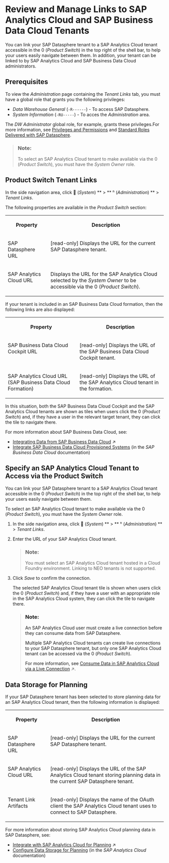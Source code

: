 <!-- loio40db56764bff4f9ab7eace16ac8e7e67 -->

<link rel="stylesheet" type="text/css" href="../css/sap-icons.css"/>

# Review and Manage Links to SAP Analytics Cloud and SAP Business Data Cloud Tenants

You can link your SAP Datasphere tenant to a SAP Analytics Cloud tenant accessible in the <span class="SAP-icons-V5"></span> \(*Product Switch*\) in the top right of the shell bar, to help your users easily navigate between them. In addition, your tenant can be linked to by SAP Analytics Cloud and SAP Business Data Cloud administrators.



<a name="loio40db56764bff4f9ab7eace16ac8e7e67__section_ugk_bkk_m2c"/>

## Prerequisites

To view the *Administration* page containing the *Tenant Links* tab, you must have a global role that grants you the following privileges:

-   *Data Warehouse General* \(`-R------`\) - To access SAP Datasphere.
-   *System Information* \(`-RU-----`\) - To acces the *Administration* area.

The *DW Administrator* global role, for example, grants these privileges.For more information, see [Privileges and Permissions](../Managing-Users-and-Roles/privileges-and-permissions-d7350c6.md) and [Standard Roles Delivered with SAP Datasphere](../Managing-Users-and-Roles/standard-roles-delivered-with-sap-datasphere-a50a51d.md).

> ### Note:  
> To select an SAP Analytics Cloud tenant to make available via the <span class="SAP-icons-V5"></span> \(*Product Switch*\), you must have the *System Owner* role.



<a name="loio40db56764bff4f9ab7eace16ac8e7e67__section_tmv_1kk_m2c"/>

## Product Switch Tenant Links

In the side navigation area, click <span class="FPA-icons-V3"></span> \(*System*\) ** \> ** <span class="Belize-icons"></span> \(*Administration*\) ** \> *Tenant Links*.

The following properties are available in the *Product Switch* section:


<table>
<tr>
<th valign="top">

Property

</th>
<th valign="top">

Description

</th>
</tr>
<tr>
<td valign="top">

SAP Datasphere URL

</td>
<td valign="top">

\[read-only\] Displays the URL for the current SAP Datasphere tenant.

</td>
</tr>
<tr>
<td valign="top">

SAP Analytics Cloud URL

</td>
<td valign="top">

Displays the URL for the SAP Analytics Cloud selected by the *System Owner* to be accessible via the <span class="SAP-icons-V5"></span> \(*Product Switch*\).

</td>
</tr>
</table>

If your tenant is included in an SAP Business Data Cloud formation, then the following links are also displayed:


<table>
<tr>
<th valign="top">

Property

</th>
<th valign="top">

Description

</th>
</tr>
<tr>
<td valign="top">

SAP Business Data Cloud Cockpit URL

</td>
<td valign="top">

\[read-only\] Displays the URL of the SAP Business Data Cloud Cockpit tenant.

</td>
</tr>
<tr>
<td valign="top">

SAP Analytics Cloud URL \(SAP Business Data Cloud Formation\)

</td>
<td valign="top">

\[read-only\] Displays the URL of the SAP Analytics Cloud tenant in the formation.

</td>
</tr>
</table>

In this situation, both the SAP Business Data Cloud Cockpit and the SAP Analytics Cloud tenants are shown as tiles when users click the <span class="SAP-icons-V5"></span> \(*Product Switch*\) and, if they have a user in the relevant target tenant, they can click the tile to navigate there.

For more information about SAP Business Data Cloud, see:

-   [Integrating Data from SAP Business Data Cloud](https://help.sap.com/viewer/9f36ca35bc6145e4acdef6b4d852d560/DEV_CURRENT/en-US/8f9c3725cfe84e08b3e951e7af06ce57.html "SAP Business Data Cloud is a fully managed SaaS solution that unifies and governs all SAP data and seamlessly connects with third-party data—giving line-of-business leaders context to make even more impactful decisions.") :arrow_upper_right:
-   [Integrate SAP Business Data Cloud Provisioned Systems](https://help.sap.com/docs/SAP_BUSINESS_DATA_CLOUD/f7acf8c9dad54e99b5ce5ebc633ed8e1/d6ec89febd8a40dbb7fb461b60bef289.html) \(in the *SAP Business Data Cloud* documentation\)



<a name="loio40db56764bff4f9ab7eace16ac8e7e67__section_product_switch"/>

## Specify an SAP Analytics Cloud Tenant to Access via the Product Switch

You can link your SAP Datasphere tenant to a SAP Analytics Cloud tenant accessible in the <span class="SAP-icons-V5"></span> \(*Product Switch*\) in the top right of the shell bar, to help your users easily navigate between them.

To select an SAP Analytics Cloud tenant to make available via the <span class="SAP-icons-V5"></span> \(*Product Switch*\), you must have the *System Owner* role.

1.  In the side navigation area, click <span class="FPA-icons-V3"></span> \(*System*\) ** \> ** <span class="Belize-icons"></span> \(*Administration*\) ** \> *Tenant Links*.
2.  Enter the URL of your SAP Analytics Cloud tenant.

    > ### Note:  
    > You must select an SAP Analytics Cloud tenant hosted in a Cloud Foundry environment. Linking to NEO tenants is not supported.

3.  Click *Save* to confirm the connection.

    The selected SAP Analytics Cloud tenant tile is shown when users click the <span class="SAP-icons-V5"></span> \(*Product Switch*\) and, if they have a user with an appropriate role in the SAP Analytics Cloud system, they can click the tile to navigate there.

    > ### Note:  
    > An SAP Analytics Cloud user must create a live connection before they can consume data from SAP Datasphere.
    > 
    > Multiple SAP Analytics Cloud tenants can create live connections to your SAP Datasphere tenant, but only one SAP Analytics Cloud tenant can be accessed via the <span class="SAP-icons-V5"></span> \(*Product Switch*\).
    > 
    > For more information, see [Consume Data in SAP Analytics Cloud via a Live Connection](https://help.sap.com/viewer/43509d67b8b84e66a30851e832f66911/cloud/en-US/a2c5486c03174620be9de3c8c769ce54.html "You can create a live connection from SAP Analytics Cloud to SAP Datasphere and consume data exposed as analytic models and perspectives to create stories and analytic applications.") :arrow_upper_right:.




<a name="loio40db56764bff4f9ab7eace16ac8e7e67__section_cmg_fkp_m2c"/>

## Data Storage for Planning

If your SAP Datasphere tenant has been selected to store planning data for an SAP Analytics Cloud tenant, then the following information is displayed:


<table>
<tr>
<th valign="top">

Property

</th>
<th valign="top">

Description

</th>
</tr>
<tr>
<td valign="top">

SAP Datasphere URL

</td>
<td valign="top">

\[read-only\] Displays the URL for the current SAP Datasphere tenant.

</td>
</tr>
<tr>
<td valign="top">

SAP Analytics Cloud URL

</td>
<td valign="top">

\[read-only\] Displays the URL of the SAP Analytics Cloud tenant storing planning data in the current SAP Datasphere tenant.

</td>
</tr>
<tr>
<td valign="top">

Tenant Link Artifacts

</td>
<td valign="top">

\[read-only\] Displays the name of the OAuth client the SAP Analytics Cloud tenant uses to connect to SAP Datasphere.

</td>
</tr>
</table>

For more information about storing SAP Analytics Cloud planning data in SAP Datasphere, see:

-   [Integrate with SAP Analytics Cloud for Planning](https://help.sap.com/viewer/43509d67b8b84e66a30851e832f66911/cloud/en-US/f589cdea41674badaecfa1bf02571b6f.html "SAP Datasphere integrates with SAP Analytics Cloud to act as a data source for loading actuals or external data into a planning model, and can also persist your planning data and combine it with live actuals or other data as appropriate.") :arrow_upper_right:
-   [Configure Data Storage for Planning](https://help.sap.com/docs/SAP_ANALYTICS_CLOUD/b103a251020746f786ec0860fa51a63a/658629503d5049e794ddd809ee554853.html) \(in the *SAP Analytics Cloud* documentation\)

